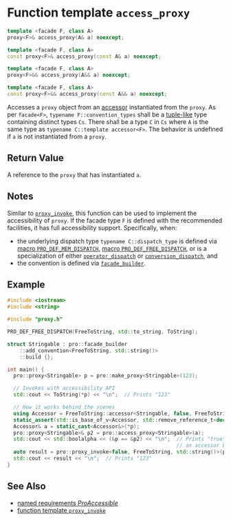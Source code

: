 # Function template `access_proxy`

```cpp
template <facade F, class A>
proxy<F>& access_proxy(A& a) noexcept;

template <facade F, class A>
const proxy<F>& access_proxy(const A& a) noexcept;

template <facade F, class A>
proxy<F>&& access_proxy(A&& a) noexcept;

template <facade F, class A>
const proxy<F>&& access_proxy(const A&& a) noexcept;
```

Accesses a `proxy` object from an [accessor](ProAccessible.md) instantiated from the `proxy`. As per `facade<F>`, `typename F::convention_types` shall be a [tuple-like](https://en.cppreference.com/w/cpp/utility/tuple/tuple-like) type containing distinct types `Cs`. There shall be a type `C` in `Cs` where `A` is the same type as `typename C::template accessor<F>`. The behavior is undefined if `a` is not instantiated from a `proxy`.

## Return Value

A reference to the `proxy` that has instantiated `a`.

## Notes

Similar to [`proxy_invoke`](proxy_invoke.md), this function can be used to implement the accessibility of `proxy`. If the facade type `F` is defined with the recommended facilities, it has full accessibility support. Specifically, when:

- the underlying dispatch type `typename C::dispatch_type` is defined via [macro `PRO_DEF_MEM_DISPATCH`](PRO_DEF_MEM_DISPATCH.md), [macro `PRO_DEF_FREE_DISPATCH`](PRO_DEF_FREE_DISPATCH.md), or is a specialization of either [`operator_dispatch`](operator_dispatch.md) or [`conversion_dispatch`](explicit_conversion_dispatch.md), and
- the convention is defined via [`facade_builder`](basic_facade_builder.md).

## Example

```cpp
#include <iostream>
#include <string>

#include "proxy.h"

PRO_DEF_FREE_DISPATCH(FreeToString, std::to_string, ToString);

struct Stringable : pro::facade_builder
    ::add_convention<FreeToString, std::string()>
    ::build {};

int main() {
  pro::proxy<Stringable> p = pro::make_proxy<Stringable>(123);

  // Invokes with accessibility API
  std::cout << ToString(*p) << "\n";  // Prints "123"

  // How it works behind the scenes
  using Accessor = FreeToString::accessor<Stringable, false, FreeToString, std::string()>;
  static_assert(std::is_base_of_v<Accessor, std::remove_reference_t<decltype(*p)>>);
  Accessor& a = static_cast<Accessor&>(*p);
  pro::proxy<Stringable>& p2 = pro::access_proxy<Stringable>(a);
  std::cout << std::boolalpha << (&p == &p2) << "\n";  // Prints "true" because access_proxy converts
                                                       // an accessor back to the original proxy
  auto result = pro::proxy_invoke<false, FreeToString, std::string()>(p2);
  std::cout << result << "\n";  // Prints "123"
}
```

## See Also

- [named requirements *ProAccessible*](ProAccessible.md)
- [function template `proxy_invoke`](proxy_invoke.md)
